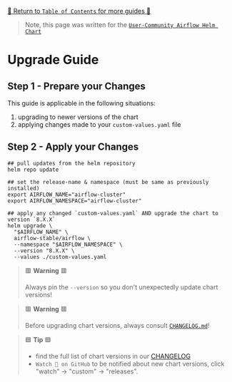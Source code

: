 [🔗 Return to `Table of Contents` for more guides 🔗](https://github.com/santosr2/airflow-community-chart/tree/main/charts/airflow#guides)

> Note, this page was written for the [`User-Community Airflow Helm Chart`](https://github.com/santosr2/airflow-community-chart/tree/main/charts/airflow)

# Upgrade Guide

## Step 1 - Prepare your Changes

This guide is applicable in the following situations:

1. upgrading to newer versions of the chart
2. applying changes made to your `custom-values.yaml` file

## Step 2 - Apply your Changes

```shell
## pull updates from the helm repository
helm repo update

## set the release-name & namespace (must be same as previously installed)
export AIRFLOW_NAME="airflow-cluster"
export AIRFLOW_NAMESPACE="airflow-cluster"

## apply any changed `custom-values.yaml` AND upgrade the chart to version `8.X.X`
helm upgrade \
  "$AIRFLOW_NAME" \
  airflow-stable/airflow \
  --namespace "$AIRFLOW_NAMESPACE" \
  --version "8.X.X" \
  --values ./custom-values.yaml
```

> 🟥 __Warning__ 🟥
>
> Always pin the `--version` so you don't unexpectedly update chart versions!

> 🟥 __Warning__ 🟥
>
> Before upgrading chart versions, always consult [`CHANGELOG.md`](../../CHANGELOG.md)!

> 🟦 __Tip__ 🟦
>
> - find the full list of chart versions in our [CHANGELOG](https://github.com/santosr2/airflow-community-chart/blob/main/charts/airflow/CHANGELOG.md)
> - `Watch 👀 on GitHub` to be notified about new chart versions, click "watch" → "custom" → "releases".
